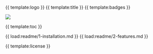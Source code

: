 {{ template:logo }}
{{ template:title }}
{{ template:badges }}

![](documentation/asset/lit-plugin.gif)

{{ template:toc }}

{{ load:readme/1-installation.md }}
{{ load:readme/2-features.md }}

{{ template:license }}

